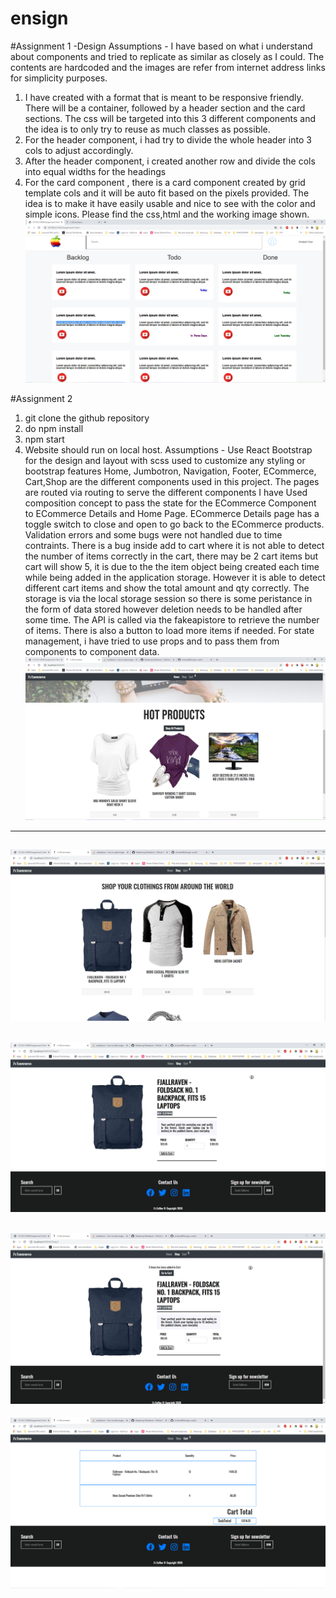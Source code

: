 # ensign
 #Assignment 1
-Design 
Assumptions - I have based on what i understand about components and tried to replicate as similar as closely as I could. The contents are hardcoded and the images are refer from internet address links for simplicity purposes.
1. I have created with a format that is meant to be responsive friendly. There will be a container, followed by a header section and the card sections.  The css will be targeted into this 3 different components and the idea is to only try to reuse as much classes as possible.
2. For the header component, i had try to divide the whole header into 3 cols to adjust accordingly. 
3. After the header component, i created another row and divide the cols into equal widths for the headings
4. For the card component , there is a card component created by grid template cols and it will be auto fit based on the pixels provided. The idea is to make it have easily usable and nice to see with the color and simple icons.
Please find the css,html and the working image shown.
![Assignmen1Image](Assignment1/Assignment1.png)

#Assignment 2
1. git clone the github repository
2. do npm install 
3. npm start 
4. Website should run on local host.
Assumptions - Use React Bootstrap for the design and layout with scss used to customize any styling or bootstrap features
Home, Jumbotron, Navigation, Footer, ECommerce, Cart,Shop are the different components used in this project.
The pages are routed via routing to serve the different components
I have Used composition concept to pass the state for the ECommerce Component to ECommerce Details and Home Page.
ECommerce Details page has a toggle switch to close and open to go back to the ECommerce products.
Validation errors and some bugs were not handled due to time contraints.
There is a bug inside add to cart where it is not able to detect the number of items correctly in the cart, there may be 2 cart items but cart will show 5, it is due to the the item object being created each time while being added in the application storage. However it is able to detect different cart items and show the total amount and qty correctly. 
The storage is via the local storage session so there is some peristance in the form of data stored however deletion needs to be handled after some time.
The API is called via the fakeapistore to retrieve the number of items.
There is also a button to load more items if needed.
For state management, i have tried to use props and to pass them from components to component data. 
![Assignmen2Image1](Assignment2/Home.png)
------------------------------------------
![Assignmen2Image2](Assignment2/Product.png)
-------------------------------------------
![Assignmen2Image3](Assignment2/ProductDetails.png)
-------------------------------------------------------
![Assignmen2Image4](Assignment2/AddtoCart.png)
-------------------------------------------------------
![Assignmen2Image5](Assignment2/AddToCartDetails.png)





